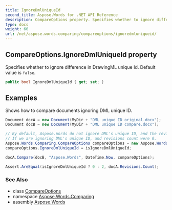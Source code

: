 ```yaml
---
title: IgnoreDmlUniqueId
second_title: Aspose.Words for .NET API Reference
description: CompareOptions property. Specifies whether to ignore difference in DrawingML unique Id. Default value is false in C#.
type: docs
weight: 60
url: /net/aspose.words.comparing/compareoptions/ignoredmluniqueid/
---
```

## CompareOptions.IgnoreDmlUniqueId property

Specifies whether to ignore difference in DrawingML unique Id. Default value is `false`.

```csharp
public bool IgnoreDmlUniqueId { get; set; }
```

## Examples

Shows how to compare documents ignoring DML unique ID.

```csharp
Document docA = new Document(MyDir + "DML unique ID original.docx");
Document docB = new Document(MyDir + "DML unique ID compare.docx");

// By default, Aspose.Words do not ignore DML's unique ID, and the revisions count was 2.
// If we are ignoring DML's unique ID, and revisions count were 0.
Aspose.Words.Comparing.CompareOptions compareOptions = new Aspose.Words.Comparing.CompareOptions();
compareOptions.IgnoreDmlUniqueId = isIgnoreDmlUniqueId;

docA.Compare(docB, "Aspose.Words", DateTime.Now, compareOptions);

Assert.AreEqual(isIgnoreDmlUniqueId ? 0 : 2, docA.Revisions.Count);
```

### See Also

* class [CompareOptions](../)
* namespace [Aspose.Words.Comparing](../../compareoptions/)
* assembly [Aspose.Words](../../../)
